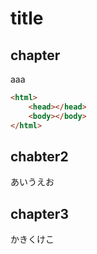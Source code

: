 # title

## chapter
aaa

```html
<html>
    <head></head>
    <body></body>
</html>
```
## chabter2

あいうえお

## chapter3

かきくけこ
